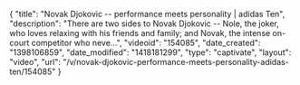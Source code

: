 {
    "title": "Novak Djokovic -- performance meets personality | adidas Ten",
    "description": "There are two sides to Novak Djokovic -- Nole, the joker, who loves relaxing with his friends and family; and Novak, the intense on-court competitor who neve...",
    "videoid": "154085",
    "date_created": "1398106859",
    "date_modified": "1418181299",
    "type": "captivate",
    "layout": "video",
    "url": "\/v\/novak-djokovic-performance-meets-personality-adidas-ten\/154085"
}